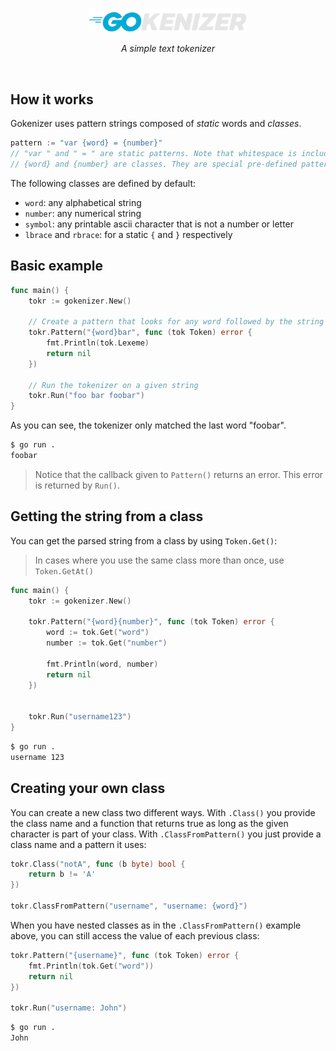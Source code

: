 <br>

<div align="center">

<img src=".github/assets/logo.png" width="50%"></img>

*A simple text tokenizer*

</div>

<br>

## How it works

Gokenizer uses pattern strings composed of *static* words and *classes*.

```go
pattern := "var {word} = {number}"
// "var " and " = " are static patterns. Note that whitespace is included.
// {word} and {number} are classes. They are special pre-defined patterns.
```

The following classes are defined by default:

- `word`: any alphabetical string
- `number`: any numerical string
- `symbol`: any printable ascii character that is not a number or letter
- `lbrace` and `rbrace`: for a static `{` and `}` respectively

## Basic example

```go
func main() {
    tokr := gokenizer.New()

    // Create a pattern that looks for any word followed by the string "bar":
    tokr.Pattern("{word}bar", func (tok Token) error {
        fmt.Println(tok.Lexeme)
        return nil
    })

    // Run the tokenizer on a given string
    tokr.Run("foo bar foobar")
}
```

As you can see, the tokenizer only matched the last word "foobar".

```sh
$ go run .
foobar
```

> Notice that the callback given to `Pattern()` returns an error. This error is returned by `Run()`.

## Getting the string from a class

You can get the parsed string from a class by using `Token.Get()`:

> In cases where you use the same class more than once, use `Token.GetAt()`

```go
func main() {
    tokr := gokenizer.New()

    tokr.Pattern("{word}{number}", func (tok Token) error {
        word := tok.Get("word")
        number := tok.Get("number")

        fmt.Println(word, number)
        return nil
    })


    tokr.Run("username123")
}
```

```sh
$ go run .
username 123
```

## Creating your own class

You can create a new class two different ways. With `.Class()` you provide the class name and a function that returns true as long as the given character is part of your class. With `.ClassFromPattern()` you just provide a class name and a pattern it uses:

```go
tokr.Class("notA", func (b byte) bool {
    return b != 'A'
})

tokr.ClassFromPattern("username", "username: {word}")
```

When you have nested classes as in the `.ClassFromPattern()` example above, you can still access the value of each previous class:

```go
tokr.Pattern("{username}", func (tok Token) error {
    fmt.Println(tok.Get("word"))
    return nil
})

tokr.Run("username: John")
```

```sh
$ go run .
John
```
